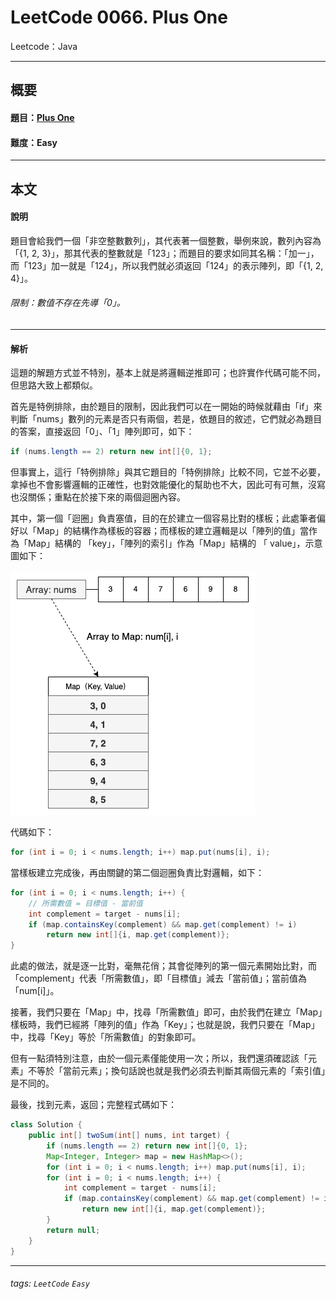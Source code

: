 # LeetCode 0066. Plus One
Leetcode：Java

---

## 概要

#### 題目：[Plus One](https://leetcode.com/problems/plus-one/)

#### 難度：Easy

---

## 本文

#### 說明

題目會給我們一個「非空整數數列」，其代表著一個整數，舉例來說，數列內容為「{1, 2, 3}」，那其代表的整數就是「123」；而題目的要求如同其名稱：「加一」，而「123」加一就是「124」，所以我們就必須返回「124」的表示陣列，即「{1, 2, 4}」。

###### 限制：數值不存在先導「0」。

---

#### 解析

這題的解題方式並不特別，基本上就是將邏輯逆推即可；也許實作代碼可能不同，但思路大致上都類似。

首先是特例排除，由於題目的限制，因此我們可以在一開始的時候就藉由「if」來判斷「nums」數列的元素是否只有兩個，若是，依題目的敘述，它們就必為題目的答案，直接返回「0」、「1」陣列即可，如下：

```java
if (nums.length == 2) return new int[]{0, 1};
```

但事實上，這行「特例排除」與其它題目的「特例排除」比較不同，它並不必要，拿掉也不會影響邏輯的正確性，也對效能優化的幫助也不大，因此可有可無，沒寫也沒關係；重點在於接下來的兩個迴圈內容。

其中，第一個「迴圈」負責塞值，目的在於建立一個容易比對的樣板；此處筆者偏好以「Map」的結構作為樣板的容器；而樣板的建立邏輯是以「陣列的值」當作為「Map」結構的 「key」，「陣列的索引」作為「Map」結構的 「 value」，示意圖如下：

![](https://github.com/rickbsr/LeetCode/blob/main/pics/0001_two_sum_arr2map.png?raw=true)

代碼如下：

```java
for (int i = 0; i < nums.length; i++) map.put(nums[i], i);
```

當樣板建立完成後，再由關鍵的第二個迴圈負責比對邏輯，如下：

```java
for (int i = 0; i < nums.length; i++) {
    // 所需數值 = 目標值 - 當前值
    int complement = target - nums[i];
    if (map.containsKey(complement) && map.get(complement) != i)
        return new int[]{i, map.get(complement)};
}
```

此處的做法，就是逐一比對，毫無花俏；其會從陣列的第一個元素開始比對，而「complement」代表「所需數值」，即「目標值」減去「當前值」；當前值為「num[i]」。

接著，我們只要在「Map」中，找尋「所需數值」即可，由於我們在建立「Map」樣板時，我們已經將「陣列的值」作為「Key」；也就是說，我們只要在「Map」中，找尋「Key」等於「所需數值」的對象即可。

但有一點須特別注意，由於一個元素僅能使用一次；所以，我們還須確認該「元素」不等於「當前元素」；換句話說也就是我們必須去判斷其兩個元素的「索引值」是不同的。

最後，找到元素，返回；完整程式碼如下：

```java
class Solution {
    public int[] twoSum(int[] nums, int target) {
        if (nums.length == 2) return new int[]{0, 1};
        Map<Integer, Integer> map = new HashMap<>();
        for (int i = 0; i < nums.length; i++) map.put(nums[i], i);
        for (int i = 0; i < nums.length; i++) {
            int complement = target - nums[i];
            if (map.containsKey(complement) && map.get(complement) != i)
                return new int[]{i, map.get(complement)};
        }
        return null;
    }
}
```

---

###### tags: `LeetCode` `Easy`